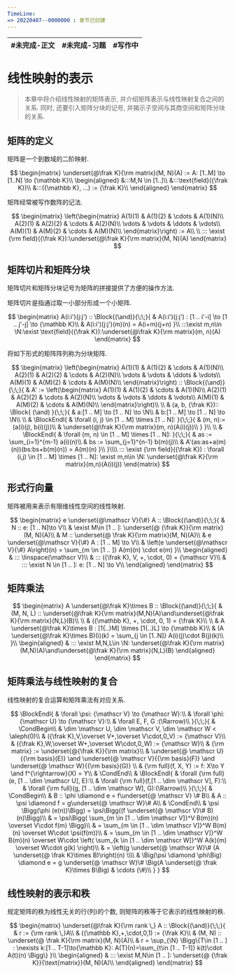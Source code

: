 ```yaml
---
TimeLine: 
=> 20220407--0000000 : 章节已创建
---
```

| #未完成-正文 | #未完成-习题 | #写作中 | 
| ------------ | ------------ | ------- |

# 线性映射的表示

> 本章中将介绍线性映射的矩阵表示, 并介绍矩阵表示与线性映射复合之间的关系. 
> 同时, 还要引入矩阵分块的记号, 并揭示子空间与其商空间和矩阵分块的关系. 

## 矩阵的定义

矩阵是一个到数域的二阶映射. 

$$
\begin{matrix}
\underset{@\frak K}{\rm matrix}(M, N)(A) := A: [1..M] \to [1..N] \to {\mathbb K}\\
\begin{aligned}
&:::M,N \in [1..]\\
&:::\text{field}({\frak K})\\
&:::({\mathbb K}, ...) := {\frak K}\\
\end{aligned}
\end{matrix}
$$

矩阵经常被写作数阵的记法. 

$$
\begin{matrix}
\left(\begin{matrix}
    A(1)(1) & A(1)(2) & \cdots & A(1)(N)\\
    A(2)(1) & A(2)(2) & \cdots & A(2)(N)\\
    \vdots & \vdots & \ddots & \vdots\\
    A(M)(1) & A(M)(2) & \cdots & A(M)(N)\\
\end{matrix}\right) := A\\
\\
::: \exist {\rm field}({\frak K}):\underset{@\frak K}{\rm matrix}(M, N)(A)
\end{matrix}
$$

## 矩阵切片和矩阵分块

矩阵切片和矩阵分块记号为矩阵的拼接提供了方便的操作方法. 

矩阵切片是指通过取一小部分形成一个小矩阵. 

$$
\begin{matrix}
A(i:i')(j:j') :: \Block{(\and)}{\;\;}{
    & A(i:i')(j:j') : [1 .. i'-i] \to [1 .. j'-j] \to {\mathbb K}\\
    & A(i:i')(j:j')(m)(n) = A(i+m)(j+n)
}\\
:::\exist m,n\in \N:\exist \text{field}({\frak K}):\underset{@\frak K}{\rm matrix}(m, n)(A)
\end{matrix}
$$

将如下形式的矩阵阵列称为分块矩阵. 

$$
\begin{matrix}
\left(\begin{matrix}
    A(1)(1) & A(1)(2) & \cdots & A(1)(N)\\
    A(2)(1) & A(2)(2) & \cdots & A(2)(N)\\
    \vdots & \vdots & \ddots & \vdots\\
    A(M)(1) & A(M)(2) & \cdots & A(M)(N)\\
\end{matrix}\right) :: 
\Block{(\and)}{\;\;}{
    & A' := \left(\begin{matrix}
        A(1)(1) & A(1)(2) & \cdots & A(1)(N)\\
        A(2)(1) & A(2)(2) & \cdots & A(2)(N)\\
        \vdots & \vdots & \ddots & \vdots\\
        A(M)(1) & A(M)(2) & \cdots & A(M)(N)\\
    \end{matrix}\right)\\
    \\
    & (a, b, {\frak K}):: \Block{
        (\and)
    }{\;\;}{
        & a:[1 .. M] \to [1 .. N] \to \N\\
        & b:[1 .. M] \to [1 .. N] \to \N\\
        \\
        & \BlockEndl{
            & \forall (i, j) \in [1 .. M] \times [1 .. N]:
        }{\;\;}{
            & (m, n):= (a(i)(j), b(i)(j))\\
            & \underset{@\frak K}{\rm matrix}(m, n)(A(i)(j))\\
        }
    }\\
    \\
    & \BlockEndl{
        & \forall (m, n) \in [1 .. M] \times [1 .. N]:
    }{\;\;}{
        & as := \sum_{i=1}^{m-1} a(i)(n)\\
        & bs := \sum_{j=1}^{n-1} b(m)(j)\\
        & A'(as:as+a(m)(n))(bs:bs+b(m)(n)) = A(m)(n)
    }\\
}\\\\
::: \exist {\rm field}({\frak K}) : \forall (i,j) \in [1 .. M] \times [1 .. N]: \exist m,n\in \N: 
    \underset{@\frak K}{\rm matrix}(m,n)(A(i)(j))
\end{matrix}
$$


## 形式行向量

矩阵被用来表示有限维线性空间的线性映射. 

$$
\begin{matrix}
e \underset{@\mathscr V}{\#} A ::
\Block{(\and)}{\;\;}{
    & N :: e: [1 .. N]\to V\\
    & \exist M\in [1 .. ]: \underset{@ {\frak K}}{\rm matrix}(M, N)(A)\\
    & M :: \underset{@ \frak K}{\rm matrix}(M, N)(A)\\
    & e \underset{@\mathscr V}{\#} A : [1 .. M] \to V\\
    & \left(e \underset{@\mathscr V}{\#} A\right)(n) = \sum_{m \in [1 .. ]} A(m)(n) \cdot e(m)
}\\
\begin{aligned}
& ::: \linspace(\mathscr V)\\
& ::: ({\frak K}, V, +, \cdot, 0) = {\mathscr V}\\
& ::: \exist N \in [1 .. ]: e: [1 .. N] \to V\\
\end{aligned}
\end{matrix}
$$

## 矩阵乘法

$$
\begin{matrix}
A \underset{@\frak K}\times B :: \Block{(\and)}{\;\;}{
    & (M, N, L) :: \underset{@\frak K}{\rm matrix}(M,N)(A)\and\underset{@\frak K}{\rm matrix}(N,L)(B)\\
    \\
    & ({\mathbb K}, +, \cdot, 0, 1) = {\frak K}\\
    \\
    & A \underset{@\frak K}\times B : [1{..}M] \times [1{..}L] \to {\mathbb K}\\
    & (A \underset{@\frak K}\times B)(i)(k) = \sum_{j \in [1..N]} A(i)(j)\cdot B(j)(k)\\
}\\
\begin{aligned}
& ::: \exist M,N,L\in \N: \underset{@\frak K}{\rm matrix}(M,N)(A)\and\underset{@\frak K}{\rm matrix}(N,L)(B)
\end{aligned}
\end{matrix}
$$

## 矩阵乘法与线性映射的复合

线性映射的复合运算和矩阵乘法有对应关系. 

$$
\BlockEndl{
    & \forall \psi: {\mathscr V} \to {\mathscr W}:\\
    & \forall \phi: {\mathscr U} \to {\mathscr V}:\\
    & \forall E, F, G :(\Rarrow)\\
}{\;\;}{
    & \CondBegin\\
    & \dim \mathscr U, \dim \mathscr V, \dim \mathscr W < \aleph(0)\\
    & ({\frak K},V,\overset V+,\overset V\cdot,0_V) := {\mathscr V}\\
    & ({\frak K},W,\overset W+,\overset W\cdot,0_W) := {\mathscr W}\\
    & {\rm matrix} := \underset{@{\frak K}}{\rm matrix}\\
    & \underset{@ \mathscr U}{{\rm basis}(E)} \and
        \underset{@ \mathscr V}{{\rm basis}(F)} \and
        \underset{@ \mathscr W}{{\rm basis}(G)}  \\
    & {\rm full}(f, X, Y) := f: X\to Y \and f^{\rightarrow}(X) = Y\\
    & \CondEnd\\
    & \BlockEndl{
        & \forall {\rm full}(e, [1 .. \dim \mathscr U], E):\\
        & \forall {\rm full}(f,[1 .. \dim \mathscr V], F):\\
        & \forall {\rm full}(g, [1 .. \dim \mathscr W], G):(\Rarrow)\\
    }{\;\;}{
        & \CondBegin\\
        & B :: \phi \diamond e = f\underset{@ \mathscr V} \# B\\
        & A :: \psi \diamond f = g\underset{@ \mathscr W}\# A\\
        & \CondEnd\\
        & \psi \Bigg(\phi (e(n))\Bigg) 
            = \psi\Bigg((f \underset{@ \mathscr V}\# B)(n)\Bigg)\\
            & = \psi\Bigg(
                \sum_{m \in [1 .. \dim \mathscr V]}^V B(m)(n) \overset V\cdot f(m)
            \Bigg)\\
            & = \sum_{m \in [1 .. \dim \mathscr V]}^W B(m)(n) \overset W\cdot \psi(f(m))\\
            & = \sum_{m \in [1 .. \dim \mathscr V]}^W B(m)(n) \overset W\cdot 
                \left(
                    \sum_{k \in [1 .. \dim \mathscr W]}^W A(k)(m) \overset W\cdot g(k)
                \right)\\
            & = \left(g \underset{@ \mathscr W}\# (A \underset{@ \frak K}\times B)\right)(n)
            \\\\
        & \Big(\psi \diamond \phi\Big) \diamond e 
            = g \underset{@ \mathscr W}\# \Big(A \underset{@ \frak K}\times B\Big) 
            & \cdots (\#)\\
    }
}
$$



## 线性映射的表示和秩

规定矩阵的秩为线性无关的行(列)的个数, 则矩阵的秩等于它表示的线性映射的秩. 

$$
\begin{matrix}
\underset{@\frak K}{\rm rank \,} A :: \Block{(\and)}{\;\;}{
    & r := {\rm rank \,}A\\
    & ({\mathbb K},+,\cdot,0,1) := {\frak K}\\
    & (M, N) :: \underset{@ \frak K}{\rm matrix}(M, N)(A)\\
    & r = \sup_{\N} \Bigg\{T\in [1 .. ] : \nexists k:[1 .. T-1]\to{\mathbb K}: A(T)(n)=\sum_{t\in [1 .. T-1]} k(t)\cdot A(t)(n) \Bigg\}
}\\
\begin{aligned}
    & ::: \exist M,N\in [1 .. ]: \underset{@ {\frak K}}{\text{matrix}}(M, N)(A)\\
\end{aligned}
\end{matrix}
$$

